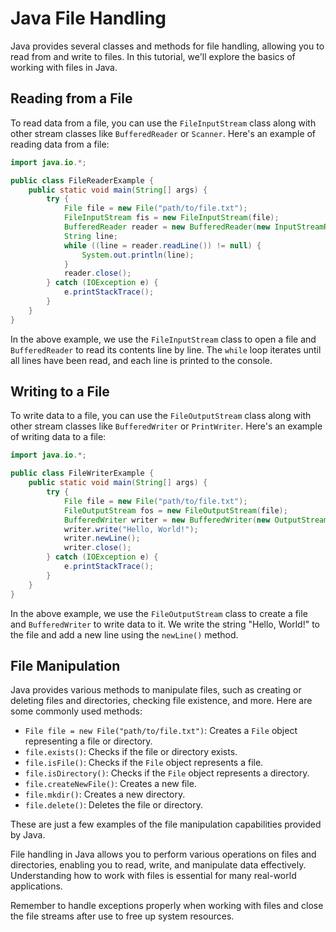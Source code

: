 # Java File Handling

Java provides several classes and methods for file handling, allowing you to read from and write to files. In this tutorial, we'll explore the basics of working with files in Java.

## Reading from a File

To read data from a file, you can use the `FileInputStream` class along with other stream classes like `BufferedReader` or `Scanner`. Here's an example of reading data from a file:

```java
import java.io.*;

public class FileReaderExample {
    public static void main(String[] args) {
        try {
            File file = new File("path/to/file.txt");
            FileInputStream fis = new FileInputStream(file);
            BufferedReader reader = new BufferedReader(new InputStreamReader(fis));
            String line;
            while ((line = reader.readLine()) != null) {
                System.out.println(line);
            }
            reader.close();
        } catch (IOException e) {
            e.printStackTrace();
        }
    }
}
```

In the above example, we use the `FileInputStream` class to open a file and `BufferedReader` to read its contents line by line. The `while` loop iterates until all lines have been read, and each line is printed to the console.

## Writing to a File

To write data to a file, you can use the `FileOutputStream` class along with other stream classes like `BufferedWriter` or `PrintWriter`. Here's an example of writing data to a file:

```java
import java.io.*;

public class FileWriterExample {
    public static void main(String[] args) {
        try {
            File file = new File("path/to/file.txt");
            FileOutputStream fos = new FileOutputStream(file);
            BufferedWriter writer = new BufferedWriter(new OutputStreamWriter(fos));
            writer.write("Hello, World!");
            writer.newLine();
            writer.close();
        } catch (IOException e) {
            e.printStackTrace();
        }
    }
}
```

In the above example, we use the `FileOutputStream` class to create a file and `BufferedWriter` to write data to it. We write the string "Hello, World!" to the file and add a new line using the `newLine()` method.

## File Manipulation

Java provides various methods to manipulate files, such as creating or deleting files and directories, checking file existence, and more. Here are some commonly used methods:

- `File file = new File("path/to/file.txt")`: Creates a `File` object representing a file or directory.
- `file.exists()`: Checks if the file or directory exists.
- `file.isFile()`: Checks if the `File` object represents a file.
- `file.isDirectory()`: Checks if the `File` object represents a directory.
- `file.createNewFile()`: Creates a new file.
- `file.mkdir()`: Creates a new directory.
- `file.delete()`: Deletes the file or directory.

These are just a few examples of the file manipulation capabilities provided by Java.

File handling in Java allows you to perform various operations on files and directories, enabling you to read, write, and manipulate data effectively. Understanding how to work with files is essential for many real-world applications.

Remember to handle exceptions properly when working with files and close the file streams after use to free up system resources.

